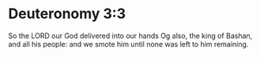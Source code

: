# Deuteronomy 3:3

So the LORD our God delivered into our hands Og also, the king of Bashan, and all his people: and we smote him until none was left to him remaining.